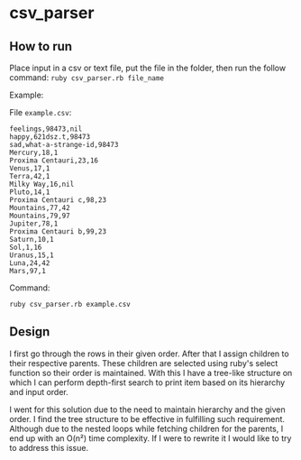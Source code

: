 # csv_parser
## How to run
Place input in a csv or text file, put the file in the folder, then run the follow command: `ruby csv_parser.rb file_name`

Example:

File `example.csv`:
```
feelings,98473,nil
happy,621dsz.t,98473
sad,what-a-strange-id,98473
Mercury,18,1
Proxima Centauri,23,16
Venus,17,1
Terra,42,1
Milky Way,16,nil
Pluto,14,1
Proxima Centauri c,98,23
Mountains,77,42
Mountains,79,97
Jupiter,78,1
Proxima Centauri b,99,23
Saturn,10,1
Sol,1,16
Uranus,15,1
Luna,24,42
Mars,97,1
```
Command:
```
ruby csv_parser.rb example.csv
```
## Design
I first go through the rows in their given order. After that I assign children to their respective parents. These children are selected using ruby's select function so their order is maintained. With this I have a tree-like structure on which I can perform depth-first search to print item based on its hierarchy and input order.

I went for this solution due to the need to maintain hierarchy and the given order. I find the tree structure to be effective in fulfilling such requirement. Although due to the nested loops while fetching children for the parents, I end up with an O(n²) time complexity. If I were to rewrite it I would like to try to address this issue.